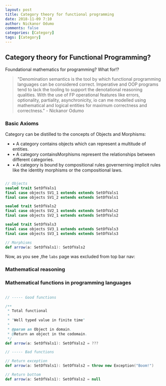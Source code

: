 ```yaml
---
layout: post
title: Category theory for functional programming
date: 2018-11-09 7:10
author: Nickanor Odumo
comments: false
categories: [Category]
tags: [Category]
---
```


## Category theory for Functional Programming?

Foundational mathematics for programming? What for!?

> "Denomination semantics is the tool by which functional programming languages can
be considered correct. Imperative and OOP programs tend to lack the tooling to support the denotational reasoning qualities.
With the use of FP operational features like errors, optionality, partiality, asynchronicity, io can me modelled using mathematical and logical entities for maximum correctness and correctness." - Nickanor Odumo

### Basic Axioms

Category can be distilled to the concepts of Objects and Morphisms:

- • A category contains objects which can represent a multitude of entities.
- • A category containsMorphisms represent the relationships between different categories.
- • A category is bound by compositional rules governerning implicit rules like the identity morphisms or the compositional laws.

```scala

// Objects
sealed trait SetOfVals1
final case objects SV1_1 extends extends SetOfVals1
final case objects SV1_2 extends extends SetOfVals1

sealed trait SetOfVals2
final case objects SV2_1 extends extends SetOfVals2
final case objects SV2_1 extends extends SetOfVals2

sealed trait SetOfVals3
final case objects SV3_1 extends extends SetOfVals3
final case objects SV3_1 extends extends SetOfVals3

// Morphisms
def arrow(a: SetOfVals1): SetOfVals2

```
Now, as you see ,the `labs` page was excluded from top bar nav:

### Mathematical reasoning

### Mathematical functions in programming languages

```scala

// ----- Good functions

/**
 * Total functional
 *
 * "Well typed value in finite time"
 *
 * @param an Object in domain.
 * @Return an object in the codomain.
 */
def arrow(a: SetOfVals1): SetOfVals2 = ???

// ----- Bad functions

// Return exception
def arrow(a: SetOfVals1): SetOfVals2 = throw new Exception("Boom!")

// Return bottom
def arrow(a: SetOfVals1): SetOfVals2 = null

```
